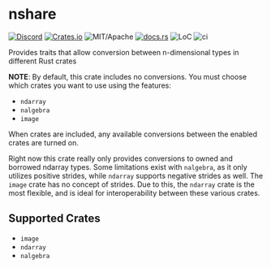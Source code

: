 # nshare

[![Discord][dci]][dcl] [![Crates.io][ci]][cl] ![MIT/Apache][li] [![docs.rs][di]][dl] ![LoC][lo] ![ci][bci]

[ci]: https://img.shields.io/crates/v/nshare.svg
[cl]: https://crates.io/crates/nshare/

[li]: https://img.shields.io/crates/l/specs.svg?maxAge=2592000

[di]: https://docs.rs/nshare/badge.svg
[dl]: https://docs.rs/nshare/

[lo]: https://tokei.rs/b1/github/rust-cv/nshare?category=code

[dci]: https://img.shields.io/discord/550706294311485440.svg?logo=discord&colorB=7289DA
[dcl]: https://discord.gg/d32jaam

[bci]: https://github.com/rust-cv/nshare/workflows/ci/badge.svg

Provides traits that allow conversion between n-dimensional types in different Rust crates

**NOTE**: By default, this crate includes no conversions. You must choose which crates you want to use using the features:

* `ndarray`
* `nalgebra`
* `image`

When crates are included, any available conversions between the enabled crates are turned on.

Right now this crate really only provides conversions to owned and borrowed ndarray types. Some limitations exist with `nalgebra`, as it only utilizes positive strides, while `ndarray` supports negative strides as well. The `image` crate has no concept of strides. Due to this, the `ndarray` crate is the most flexible, and is ideal for interoperability between these various crates.

## Supported Crates
* `image`
* `ndarray`
* `nalgebra`
